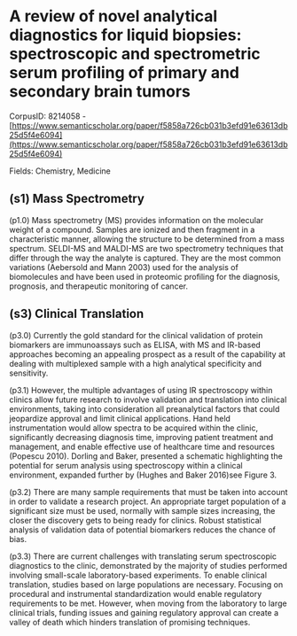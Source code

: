 # A review of novel analytical diagnostics for liquid biopsies: spectroscopic and spectrometric serum profiling of primary and secondary brain tumors

CorpusID: 8214058 - [https://www.semanticscholar.org/paper/f5858a726cb031b3efd91e63613db25d5f4e6094](https://www.semanticscholar.org/paper/f5858a726cb031b3efd91e63613db25d5f4e6094)

Fields: Chemistry, Medicine

## (s1) Mass Spectrometry
(p1.0) Mass spectrometry (MS) provides information on the molecular weight of a compound. Samples are ionized and then fragment in a characteristic manner, allowing the structure to be determined from a mass spectrum. SELDI-MS and MALDI-MS are two spectrometry techniques that differ through the way the analyte is captured. They are the most common variations (Aebersold and Mann 2003) used for the analysis of biomolecules and have been used in proteomic profiling for the diagnosis, prognosis, and therapeutic monitoring of cancer.
## (s3) Clinical Translation
(p3.0) Currently the gold standard for the clinical validation of protein biomarkers are immunoassays such as ELISA, with MS and IR-based approaches becoming an appealing prospect as a result of the capability at dealing with multiplexed sample with a high analytical specificity and sensitivity.

(p3.1) However, the multiple advantages of using IR spectroscopy within clinics allow future research to involve validation and translation into clinical environments, taking into consideration all preanalytical factors that could jeopardize approval and limit clinical applications. Hand held instrumentation would allow spectra to be acquired within the clinic, significantly decreasing diagnosis time, improving patient treatment and management, and enable effective use of healthcare time and resources (Popescu 2010). Dorling and Baker, presented a schematic highlighting the potential for serum analysis using spectroscopy within a clinical environment, expanded further by   (Hughes and Baker 2016)see Figure 3.

(p3.2) There are many sample requirements that must be taken into account in order to validate a research project. An appropriate target population of a significant size must be used, normally with sample sizes increasing, the closer the discovery gets to being ready for clinics. Robust statistical analysis of validation data of potential biomarkers reduces the chance of bias.

(p3.3) There are current challenges with translating serum spectroscopic diagnostics to the clinic, demonstrated by the majority of studies performed involving small-scale laboratory-based experiments. To enable clinical translation, studies based on large populations are necessary. Focusing on procedural and instrumental standardization would enable regulatory requirements to be met. However, when moving from the laboratory to large clinical trials, funding issues and gaining regulatory approval can create a valley of death which hinders translation of promising techniques.
